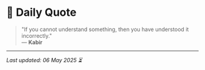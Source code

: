 # 📜 Daily Quote

> "If you cannot understand something, then you have understood it incorrectly."  
> — **Kabir**

---

_Last updated: 06 May 2025 ⏳_
